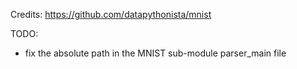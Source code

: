 Credits:
https://github.com/datapythonista/mnist

TODO:
* fix the absolute path in the MNIST sub-module parser_main file
